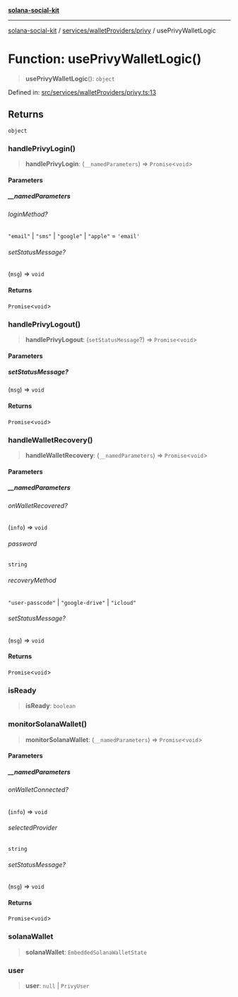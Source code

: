 [**solana-social-kit**](../../../../README.md)

***

[solana-social-kit](../../../../README.md) / [services/walletProviders/privy](../README.md) / usePrivyWalletLogic

# Function: usePrivyWalletLogic()

> **usePrivyWalletLogic**(): `object`

Defined in: [src/services/walletProviders/privy.ts:13](https://github.com/SendArcade/solana-social-starter/blob/98f94bb63d3814df24512365f6ae706d273e698f/src/services/walletProviders/privy.ts#L13)

## Returns

`object`

### handlePrivyLogin()

> **handlePrivyLogin**: (`__namedParameters`) => `Promise`\<`void`\>

#### Parameters

##### \_\_namedParameters

###### loginMethod?

`"email"` \| `"sms"` \| `"google"` \| `"apple"` = `'email'`

###### setStatusMessage?

(`msg`) => `void`

#### Returns

`Promise`\<`void`\>

### handlePrivyLogout()

> **handlePrivyLogout**: (`setStatusMessage`?) => `Promise`\<`void`\>

#### Parameters

##### setStatusMessage?

(`msg`) => `void`

#### Returns

`Promise`\<`void`\>

### handleWalletRecovery()

> **handleWalletRecovery**: (`__namedParameters`) => `Promise`\<`void`\>

#### Parameters

##### \_\_namedParameters

###### onWalletRecovered?

(`info`) => `void`

###### password

`string`

###### recoveryMethod

`"user-passcode"` \| `"google-drive"` \| `"icloud"`

###### setStatusMessage?

(`msg`) => `void`

#### Returns

`Promise`\<`void`\>

### isReady

> **isReady**: `boolean`

### monitorSolanaWallet()

> **monitorSolanaWallet**: (`__namedParameters`) => `Promise`\<`void`\>

#### Parameters

##### \_\_namedParameters

###### onWalletConnected?

(`info`) => `void`

###### selectedProvider

`string`

###### setStatusMessage?

(`msg`) => `void`

#### Returns

`Promise`\<`void`\>

### solanaWallet

> **solanaWallet**: `EmbeddedSolanaWalletState`

### user

> **user**: `null` \| `PrivyUser`
